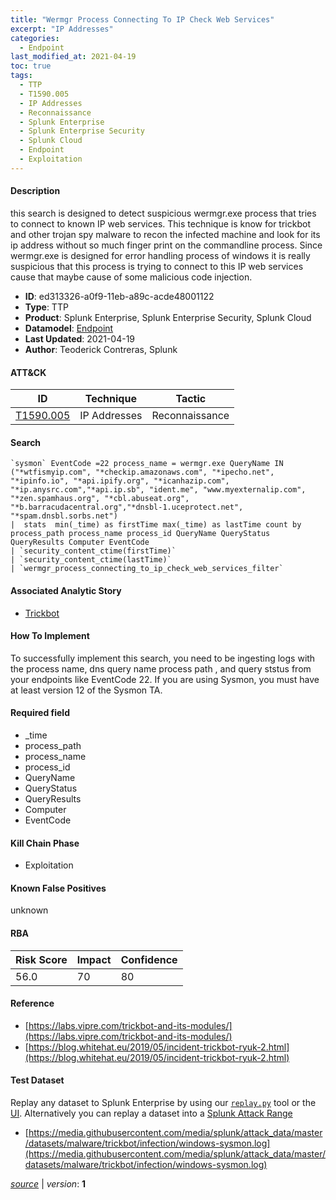 ```yaml
---
title: "Wermgr Process Connecting To IP Check Web Services"
excerpt: "IP Addresses"
categories:
  - Endpoint
last_modified_at: 2021-04-19
toc: true
tags:
  - TTP
  - T1590.005
  - IP Addresses
  - Reconnaissance
  - Splunk Enterprise
  - Splunk Enterprise Security
  - Splunk Cloud
  - Endpoint
  - Exploitation
---
```




#### Description

this search is designed to detect suspicious wermgr.exe process that tries to connect to known IP web services. This technique is know for trickbot and other trojan spy malware to recon the infected machine and look for its ip address without so much finger print on the commandline process. Since wermgr.exe is designed for error handling process of windows it is really suspicious that this process is trying to connect to this IP web services cause that maybe cause of some malicious code injection.

- **ID**: ed313326-a0f9-11eb-a89c-acde48001122
- **Type**: TTP
- **Product**: Splunk Enterprise, Splunk Enterprise Security, Splunk Cloud
- **Datamodel**: [Endpoint](https://docs.splunk.com/Documentation/CIM/latest/User/Endpoint)
- **Last Updated**: 2021-04-19
- **Author**: Teoderick Contreras, Splunk


#### ATT&CK

| ID          | Technique   | Tactic       |
| ----------- | ----------- |--------------|
| [T1590.005](https://attack.mitre.org/techniques/T1590/005/) | IP Addresses | Reconnaissance |


#### Search

```
`sysmon` EventCode =22 process_name = wermgr.exe QueryName IN ("*wtfismyip.com", "*checkip.amazonaws.com", "*ipecho.net", "*ipinfo.io", "*api.ipify.org", "*icanhazip.com", "*ip.anysrc.com","*api.ip.sb", "ident.me", "www.myexternalip.com", "*zen.spamhaus.org", "*cbl.abuseat.org", "*b.barracudacentral.org","*dnsbl-1.uceprotect.net", "*spam.dnsbl.sorbs.net") 
|  stats  min(_time) as firstTime max(_time) as lastTime count by  process_path process_name process_id QueryName QueryStatus QueryResults Computer EventCode 
| `security_content_ctime(firstTime)` 
| `security_content_ctime(lastTime)` 
| `wermgr_process_connecting_to_ip_check_web_services_filter`
```

#### Associated Analytic Story
* [Trickbot](/stories/trickbot)


#### How To Implement
To successfully implement this search, you need to be ingesting logs with the process name, dns query name process path , and query ststus from your endpoints like EventCode 22. If you are using Sysmon, you must have at least version 12 of the Sysmon TA.

#### Required field
* _time
* process_path
* process_name
* process_id
* QueryName
* QueryStatus
* QueryResults
* Computer
* EventCode


#### Kill Chain Phase
* Exploitation


#### Known False Positives
unknown



#### RBA

| Risk Score  | Impact      | Confidence   |
| ----------- | ----------- |--------------|
| 56.0 | 70 | 80 |



#### Reference

* [https://labs.vipre.com/trickbot-and-its-modules/](https://labs.vipre.com/trickbot-and-its-modules/)
* [https://blog.whitehat.eu/2019/05/incident-trickbot-ryuk-2.html](https://blog.whitehat.eu/2019/05/incident-trickbot-ryuk-2.html)



#### Test Dataset
Replay any dataset to Splunk Enterprise by using our [`replay.py`](https://github.com/splunk/attack_data#using-replaypy) tool or the [UI](https://github.com/splunk/attack_data#using-ui).
Alternatively you can replay a dataset into a [Splunk Attack Range](https://github.com/splunk/attack_range#replay-dumps-into-attack-range-splunk-server)

* [https://media.githubusercontent.com/media/splunk/attack_data/master/datasets/malware/trickbot/infection/windows-sysmon.log](https://media.githubusercontent.com/media/splunk/attack_data/master/datasets/malware/trickbot/infection/windows-sysmon.log)



[*source*](https://github.com/splunk/security_content/tree/develop/detections/endpoint/wermgr_process_connecting_to_ip_check_web_services.yml) \| *version*: **1**